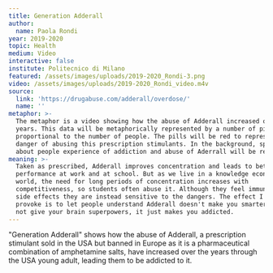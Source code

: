 ```yaml
---
title: Generation Adderall
author:
  name: Paola Rondi
year: 2019-2020
topic: Health
medium: Video
interactive: false
institute: Politecnico di Milano
featured: /assets/images/uploads/2019-2020_Rondi-3.png
video: /assets/images/uploads/2019-2020_Rondi_video.m4v
source:
  link: 'https://drugabuse.com/adderall/overdose/'
  name: ''
metaphor: >-
  The metaphor is a video showing how the abuse of Adderall increased over the
  years. This data will be metaphorically represented by a number of pills
  proportional to the number of people. The pills will be red to represent the
  danger of abusing this prescription stimulants. In the background, speeches
  about people experience of addiction and abuse of Aderrall will be reproduced.
meaning: >-
  Taken as prescribed, Adderall improves concentration and leads to better
  performance at work and at school. But as we live in a knowledge economy
  world, the need for long periods of concentration increases with
  competitiveness, so students often abuse it. Although they feel immune to the
  side effects they are instead sensitive to the dangers. The effect I want to
  provoke is to let people understand Adderall doesn't make you smarter, it do
  not give your brain superpowers, it just makes you addicted.
---
```

"Generation Adderall" shows how the abuse of Adderall, a prescription stimulant sold in the USA but banned in Europe as it is a pharmaceutical combination of amphetamine salts, have increased over the years through the USA young adult, leading them to be addicted to it.